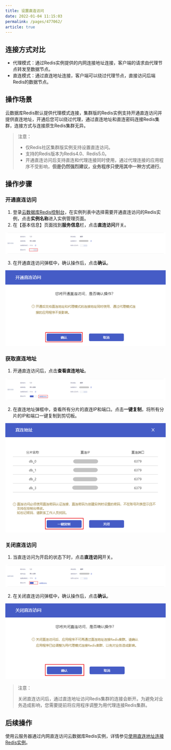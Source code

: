 ```yaml
---
title: 设置直连访问
date: 2022-01-04 11:15:03
permalink: /pages/477062/
article: true
---
```


## 连接方式对比

- 代理模式：通过Redis实例提供的内网连接地址连接，客户端的请求由代理节点转发至数据节点。
- 直连模式：通过直连地址连接，客户端可以绕过代理节点，直接访问后端Redis的数据节点。

## 操作场景

云数据库Redis默认提供代理模式连接，集群版的Redis实例支持开通直连访问并提供直连地址，开通后您可以绕过代理，通过直连地址和直连密码连接Redis集群，连接方式与连接原生Redis集群无异。

> 注意：
>
> - 仅Redis社区集群版实例支持设置直连访问。
> - 支持的Redis版本为Redis4.0、Redis5.0。
> - 开通直连访问后支持直连和代理连接同时使用，通过代理连接的应用程序不受影响，**但是仍然强烈建议，业务程序只使用其中一种方式进行**。

## 操作步骤

### 开通直连访问

1. 登录[云数据库Redis控制台](https://console.capitalonline.net/dbinstances)，在实例列表中选择需要开通直连访问的Redis实例，点击**实例名称**进入实例管理页面。
2. 在【基本信息】页面找到**服务信息**栏，点击**直连访问**开关。

![081](../../pics/081.png)

3. 在开通直连访问弹框中，确认操作后，点击**确认**。

![082](../../pics/082.png)

### 获取直连地址

1. 开通直连访问后，点击**查看直连地址**。

![083](../../pics/083.png)

2. 在直连地址弹框中，查看所有分片的直连IP和端口。点击**一键复制**，将所有分片的IP和端口一键复制到剪切板。

![084](../../pics/084.png)

### 关闭直连访问

1. 当直连访问为开启的状态下时，点击**直连访问**开关。

![085](../../pics/085.png)

2. 在关闭直连访问弹框中，确认操作后，点击**确认**。

![086](../../pics/086.png)

> 注意：
>
> 关闭直连访问后，通过直连地址访问Redis集群的连接会断开。为避免对业务造成影响，您需要提前将应用程序调整为用代理连接Redis集群。

## 后续操作

使用云服务器通过内网直连访问云数据库Redis实例，详情参见[使用直连地址连接Redis实例](./../../05.操作指南/03.连接实例/03.使用直连地址连接.md)。